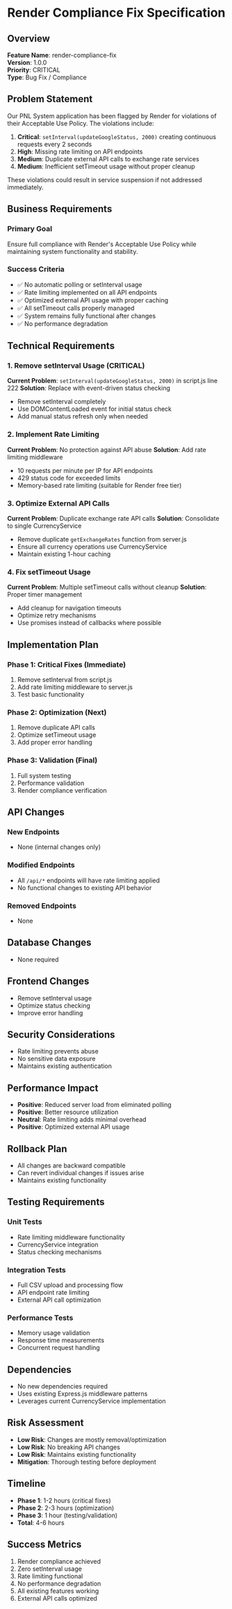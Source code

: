 # Render Compliance Fix Specification

## Overview
**Feature Name**: render-compliance-fix  
**Version**: 1.0.0  
**Priority**: CRITICAL  
**Type**: Bug Fix / Compliance  

## Problem Statement

Our PNL System application has been flagged by Render for violations of their Acceptable Use Policy. The violations include:

1. **Critical**: `setInterval(updateGoogleStatus, 2000)` creating continuous requests every 2 seconds
2. **High**: Missing rate limiting on API endpoints
3. **Medium**: Duplicate external API calls to exchange rate services
4. **Medium**: Inefficient setTimeout usage without proper cleanup

These violations could result in service suspension if not addressed immediately.

## Business Requirements

### Primary Goal
Ensure full compliance with Render's Acceptable Use Policy while maintaining system functionality and stability.

### Success Criteria
- ✅ No automatic polling or setInterval usage
- ✅ Rate limiting implemented on all API endpoints
- ✅ Optimized external API usage with proper caching
- ✅ All setTimeout calls properly managed
- ✅ System remains fully functional after changes
- ✅ No performance degradation

## Technical Requirements

### 1. Remove setInterval Usage (CRITICAL)
**Current Problem**: `setInterval(updateGoogleStatus, 2000)` in script.js line 222
**Solution**: Replace with event-driven status checking
- Remove setInterval completely
- Use DOMContentLoaded event for initial status check
- Add manual status refresh only when needed

### 2. Implement Rate Limiting
**Current Problem**: No protection against API abuse
**Solution**: Add rate limiting middleware
- 10 requests per minute per IP for API endpoints
- 429 status code for exceeded limits
- Memory-based rate limiting (suitable for Render free tier)

### 3. Optimize External API Calls
**Current Problem**: Duplicate exchange rate API calls
**Solution**: Consolidate to single CurrencyService
- Remove duplicate `getExchangeRates` function from server.js
- Ensure all currency operations use CurrencyService
- Maintain existing 1-hour caching

### 4. Fix setTimeout Usage
**Current Problem**: Multiple setTimeout calls without cleanup
**Solution**: Proper timer management
- Add cleanup for navigation timeouts
- Optimize retry mechanisms
- Use promises instead of callbacks where possible

## Implementation Plan

### Phase 1: Critical Fixes (Immediate)
1. Remove setInterval from script.js
2. Add rate limiting middleware to server.js
3. Test basic functionality

### Phase 2: Optimization (Next)
1. Remove duplicate API calls
2. Optimize setTimeout usage
3. Add proper error handling

### Phase 3: Validation (Final)
1. Full system testing
2. Performance validation
3. Render compliance verification

## API Changes

### New Endpoints
- None (internal changes only)

### Modified Endpoints
- All `/api/*` endpoints will have rate limiting applied
- No functional changes to existing API behavior

### Removed Endpoints
- None

## Database Changes
- None required

## Frontend Changes
- Remove setInterval usage
- Optimize status checking
- Improve error handling

## Security Considerations
- Rate limiting prevents abuse
- No sensitive data exposure
- Maintains existing authentication

## Performance Impact
- **Positive**: Reduced server load from eliminated polling
- **Positive**: Better resource utilization
- **Neutral**: Rate limiting adds minimal overhead
- **Positive**: Optimized external API usage

## Rollback Plan
- All changes are backward compatible
- Can revert individual changes if issues arise
- Maintains existing functionality

## Testing Requirements

### Unit Tests
- Rate limiting middleware functionality
- CurrencyService integration
- Status checking mechanisms

### Integration Tests
- Full CSV upload and processing flow
- API endpoint rate limiting
- External API call optimization

### Performance Tests
- Memory usage validation
- Response time measurements
- Concurrent request handling

## Dependencies
- No new dependencies required
- Uses existing Express.js middleware patterns
- Leverages current CurrencyService implementation

## Risk Assessment
- **Low Risk**: Changes are mostly removal/optimization
- **Low Risk**: No breaking API changes
- **Low Risk**: Maintains existing functionality
- **Mitigation**: Thorough testing before deployment

## Timeline
- **Phase 1**: 1-2 hours (critical fixes)
- **Phase 2**: 2-3 hours (optimization)
- **Phase 3**: 1 hour (testing/validation)
- **Total**: 4-6 hours

## Success Metrics
1. Render compliance achieved
2. Zero setInterval usage
3. Rate limiting functional
4. No performance degradation
5. All existing features working
6. External API calls optimized

